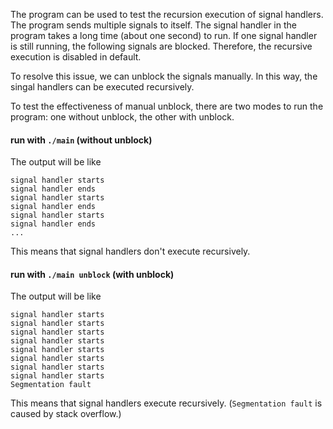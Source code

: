 The program can be used to test the recursion execution of signal handlers.
The program sends multiple signals to itself.
The signal handler in the program takes a long time (about one second) to run.
If one signal handler is still running, the following signals are blocked.
Therefore, the recursive execution is disabled in default.

To resolve this issue, we can unblock the signals manually. 
In this way, the singal handlers can be executed recursively.  

To test the effectiveness of manual unblock, there are two modes to run the program: one without unblock, the other with unblock. 

#### run with `./main` (without unblock)

The output will be like 

```
signal handler starts
signal handler ends
signal handler starts
signal handler ends
signal handler starts
signal handler ends
...
```
This means that signal handlers don't execute recursively.

#### run with `./main unblock` (with unblock)

The output will be like

```
signal handler starts
signal handler starts
signal handler starts
signal handler starts
signal handler starts
signal handler starts
signal handler starts
signal handler starts
Segmentation fault
```

This means that signal handlers execute recursively. (`Segmentation fault` is caused by stack overflow.)
